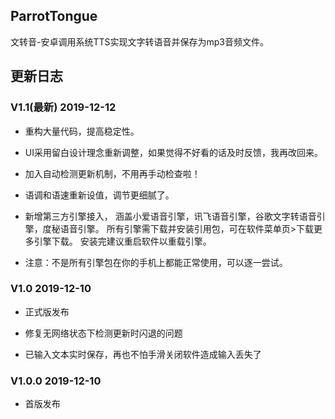 ## ParrotTongue

文转音-安卓调用系统TTS实现文字转语音并保存为mp3音频文件。


## 更新日志

### V1.1(最新) 2019-12-12

- 重构大量代码，提高稳定性。

- UI采用留白设计理念重新调整，如果觉得不好看的话及时反馈，我再改回来。

- 加入自动检测更新机制，不用再手动检查啦！

- 语调和语速重新设值，调节更细腻了。

- 新增第三方引擎接入， 涵盖小爱语音引擎，讯飞语音引擎，谷歌文字转语音引擎，度秘语音引擎。 所有引擎需下载并安装引用包，可在软件菜单页>下载更多引擎下载。 安装完建议重启软件以重载引擎。

- 注意：不是所有引擎包在你的手机上都能正常使用，可以逐一尝试。

### V1.0 2019-12-10

- 正式版发布

- 修复无网络状态下检测更新时闪退的问题

- 已输入文本实时保存，再也不怕手滑关闭软件造成输入丢失了

### V1.0.0 2019-12-10

- 首版发布
